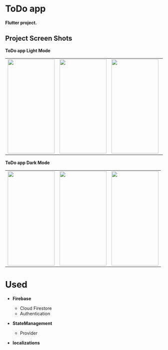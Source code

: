 # ToDo app

 **Flutter project.**

## Project Screen Shots


**ToDo app Light Mode**
<table>
  <tr>
    <td><img src="https://github.com/MohamedAliMostafa/ToDo/assets/132190049/ff8f0ec6-429f-4ab4-a989-97667816518d" width=150 height=300></td>
    <td><img src="https://github.com/MohamedAliMostafa/ToDo/assets/132190049/98655fb0-38ab-45f9-b5bb-bf86cf147087" width=150 height=300></td>
    <td><img src="https://github.com/MohamedAliMostafa/ToDo/assets/132190049/d5fb074b-c533-4594-8396-32c8aa61ea15" width=150 height=300></td>
     <td><img src="https://github.com/MohamedAliMostafa/ToDo/assets/132190049/23f60feb-0705-4af1-9866-3e6055d7a7e5" width=150 height=300></td>
     <td><img src="https://github.com/MohamedAliMostafa/ToDo/assets/132190049/4968f0d7-9351-4f97-800a-ab4a86c9985a" width=150 height=300></td>
     <td><img src="https://github.com/MohamedAliMostafa/ToDo/assets/132190049/6baf1eff-2555-4c9d-9677-7c41ce67f6f8" width=150 height=300></td>
     <td><img src="https://github.com/MohamedAliMostafa/ToDo/assets/132190049/0446abcb-4491-4a16-b52a-52bcd3df09ee" width=150 height=300></td>
  </tr>
 </table>
 
 **ToDo app Dark Mode**
 <table>
  <tr>
    <td><img src="https://github.com/MohamedAliMostafa/ToDo/assets/132190049/4d236935-e9ca-4d7a-8d9a-874a8c630ad4" width=150 height=300></td>
    <td><img src="https://github.com/MohamedAliMostafa/ToDo/assets/132190049/17544351-4250-4c68-b1bc-d197dea32af0" width=150 height=300></td>
    <td><img src="https://github.com/MohamedAliMostafa/ToDo/assets/132190049/e412f288-a1f5-4a3c-b411-54ec543c9a4f" width=150 height=300></td>
  </tr>
 </table>
 
 # Used 
 
 - **Firebase**
    * Cloud Firestore
    * Authentication
   
 - **StateManagement**
    * Provider
   
 - **localizations**
 






